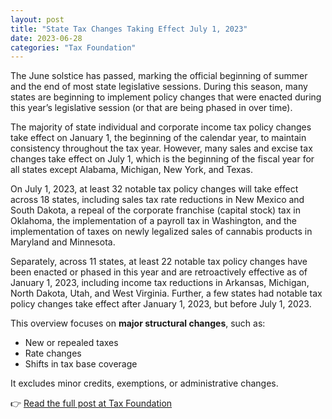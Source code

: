 ```yaml
---
layout: post
title: "State Tax Changes Taking Effect July 1, 2023"
date: 2023-06-28
categories: "Tax Foundation"
---
```


The June solstice has passed, marking the official beginning of summer and the end of most state legislative sessions. During this season, many states are beginning to implement policy changes that were enacted during this year’s legislative session (or that are being phased in over time).

The majority of state individual and corporate income tax policy changes take effect on January 1, the beginning of the calendar year, to maintain consistency throughout the tax year. However, many sales and excise tax changes take effect on July 1, which is the beginning of the fiscal year for all states except Alabama, Michigan, New York, and Texas.

On July 1, 2023, at least 32 notable tax policy changes will take effect across 18 states, including sales tax rate reductions in New Mexico and South Dakota, a repeal of the corporate franchise (capital stock) tax in Oklahoma, the implementation of a payroll tax in Washington, and the implementation of taxes on newly legalized sales of cannabis products in Maryland and Minnesota.

Separately, across 11 states, at least 22 notable tax policy changes have been enacted or phased in this year and are retroactively effective as of January 1, 2023, including income tax reductions in Arkansas, Michigan, North Dakota, Utah, and West Virginia. Further, a few states had notable tax policy changes take effect after January 1, 2023, but before July 1, 2023.

This overview focuses on **major structural changes**, such as:
- New or repealed taxes
- Rate changes
- Shifts in tax base coverage

It excludes minor credits, exemptions, or administrative changes.

👉 [Read the full post at Tax Foundation](https://taxfoundation.org/research/all/state/2023-state-tax-changes-july-1/)
